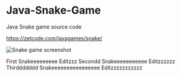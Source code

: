 # Java-Snake-Game
Java Snake game source code

https://zetcode.com/javagames/snake/  

![Snake game screenshot](snake.png)

First Snakeeeeeeeee Editzzz
Secondd Snakeeeeeeeeeee Editzzzzzz
Thirddddddd Snakeeeeeeeeeeeeeeee Editzzzzzzzzzzz
